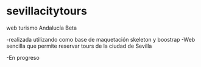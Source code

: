 # sevillacitytours
web turismo Andalucía Beta


-realizada utilizando como base de maquetación skeleton y boostrap
-Web sencilla que permite reservar tours de la ciudad de Sevilla


-En progreso


